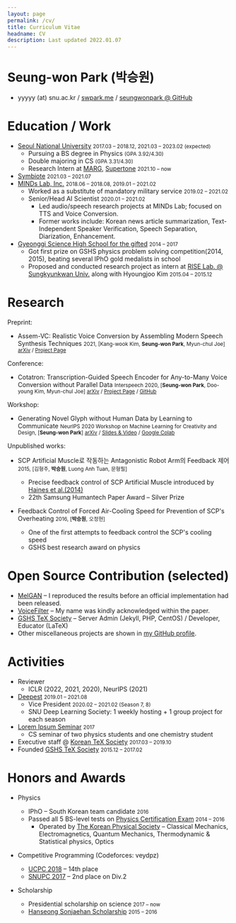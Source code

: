 ```yaml
---
layout: page
permalink: /cv/
title: Curriculum Vitae
headname: CV
description: Last updated 2022.01.07
---
```


# Seung-won Park (박승원)

* yyyyy (at) snu.ac.kr / [swpark.me](https://swpark.me) / [seungwonpark @ GitHub](https://github.com/seungwonpark)

# Education / Work

* [Seoul National University](https://en.snu.ac.kr) <small>2017.03 – 2018.12, 2021.03 – 2023.02 (expected)</small>
  * Pursuing a BS degree in Physics <small>(GPA 3.92/4.30)</small>
  * Double majoring in CS <small>(GPA 3.31/4.30)</small>
  * Research Intern at [MARG](http://marg.snu.ac.kr), [Supertone](https://supertone.ai/) <small>2021.10 – now</small>
* [Symbiote](https://symbiote-ai.github.io/) <small> 2021.03 –  2021.07</small>
* [MINDs Lab, Inc.](https://mindslab.ai/) <small>2018.06 – 2018.08, 2019.01 – 2021.02</small>
  * Worked as a substitute of mandatory military service <small>2019.02 – 2021.02</small>
  * Senior/Head AI Scientist <small>2020.01 – 2021.02</small>
    * Led audio/speech research projects at MINDs Lab; focused on TTS and Voice Conversion.
    * Former works include: Korean news article summarization, Text-Independent Speaker Verification, Speech Separation, Diarization, Enhancement.
* [Gyeonggi Science High School for the gifted](https://www.gs.hs.kr) <small>2014 – 2017</small>
  * Got first prize on GSHS physics problem solving competition(2014, 2015), beating several IPhO gold medalists in school
  * Proposed and conducted research project as intern at [RISE Lab. @ Sungkyunkwan Univ.](http://ris.skku.edu/home/) along with Hyoungjoo Kim <small>2015.04 – 2015.12</small>

# Research


Preprint:
- Assem-VC: Realistic Voice Conversion by Assembling Modern Speech Synthesis Techniques <small>2021, [Kang-wook Kim, **Seung-won Park**, Myun-chul Joe] [arXiv](https://arxiv.org/abs/2104.00931) / [Project Page](https://mindslab-ai.github.io/assem-vc/)</small>


Conference:
- Cotatron: Transcription-Guided Speech Encoder for Any-to-Many Voice Conversion without Parallel Data <small>Interspeech 2020, [**Seung-won Park**, Doo-young Kim, Myun-chul Joe] [arXiv](https://arxiv.org/abs/2005.03295) / [Project Page](https://mindslab-ai.github.io/cotatron) / [GitHub](https://github.com/mindslab-ai/cotatron)</small>

Workshop:
- Generating Novel Glyph without Human Data by Learning to Communicate <small>NeurIPS 2020 Workshop on Machine Learning for Creativity and Design, [**Seung-won Park**] [arXiv](https://arxiv.org/abs/2010.04402) / [Slides & Video](https://slideslive.com/38941000) / [Google Colab](https://colab.research.google.com/drive/1NDEdM7PjcS2ohKP39UnsX02hg_EyOpYX?usp=sharing)</small>

Unpublished works:
- SCP Artificial Muscle로 작동하는 Antagonistic Robot Arm의 Feedback 제어 <small>2015, [김형주, **박승원**, Luong Anh Tuan, 문형필]</small>
    - Precise feedback control of SCP Artificial Muscle introduced by [Haines et al.(2014)](https://science.sciencemag.org/content/343/6173/868)
    - 22th Samsung Humantech Paper Award – Silver Prize

- Feedback Control of Forced Air-Cooling Speed for Prevention of SCP's Overheating <small>2016, [**박승원**, 오정현]</small>
    - One of the first attempts to feedback control the SCP's cooling speed 
    - GSHS best research award on physics

# Open Source Contribution (selected)

* [MelGAN](https://github.com/seungwonpark/melgan) – I reproduced the results before an official implementation had been released.
* [VoiceFilter](https://github.com/mindslab-ai/voicefilter) – My name was kindly acknowledged within the paper.
* [GSHS TeX Society](http://latex.gs.hs.kr) – Server Admin (Jekyll, PHP, CentOS) / Developer, Educator (LaTeX)
* Other miscellaneous projects are shown in [my GitHub profile](https://github.com/seungwonpark). 

# Activities

* Reviewer
  * ICLR (2022, 2021, 2020), NeurIPS (2021)
* [Deepest](https://deepest.ai/) <small>2019.01 – 2021.08</small>
  * Vice President <small>2020.02 – 2021.02 (Season 7, 8)</small>
  * SNU Deep Learning Society: 1 weekly hosting + 1 group project for each season
* [Lorem Ipsum Seminar](https://github.com/seungwonpark/lipsum-seminar) <small>2017</small>
  * CS seminar of two physics students and one chemistry student
* Executive staff @ [Korean TeX Society](http://www.ktug.org) <small>2017.03 – 2019.10</small>
* Founded [GSHS TeX Society](http://latex.gs.hs.kr) <small>2015.12 – 2017.02</small>

# Honors and Awards

* Physics
  * IPhO – South Korean team candidate <small>2016</small>
  * Passed all 5 BS-level tests on [Physics Certification Exam](https://kphc.kps.or.kr/about/) <small>2014 – 2016</small>
    * Operated by [The Korean Physical Society](http://www.kps.or.kr/) – Classical Mechanics, Electromagnetics, Quantum Mechanics, Thermodynamic & Statistical physics, Optics

* Competitive Programming (Codeforces: veydpz)
  * [UCPC 2018](https://2018.ucpc.io/) – 14th place
  * [SNUPC 2017](https://snups.snucse.org/snupc2017/) – 2nd place on Div.2

* Scholarship
  * Presidential scholarship on science <small>2017 – now</small>
  * [Hanseong Sonjaehan Scholarship](http://sonjaehan.org/) <small>2015 – 2016</small>
